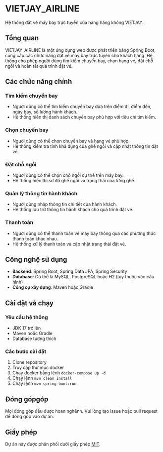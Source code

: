 # VIETJAY_AIRLINE

Hệ thống đặt vé máy bay trực tuyến của hãng hàng không VIETJAY.

## Tổng quan

VIETJAY_AIRLINE là một ứng dụng web được phát triển bằng Spring Boot, cung cấp các chức năng đặt vé máy bay trực tuyến cho khách hàng. Hệ thống cho phép người dùng tìm kiếm chuyến bay, chọn hạng vé, đặt chỗ ngồi và hoàn tất quá trình đặt vé.

## Các chức năng chính

### Tìm kiếm chuyến bay
- Người dùng có thể tìm kiếm chuyến bay dựa trên điểm đi, điểm đến, ngày bay, số lượng hành khách.
- Hệ thống hiển thị danh sách chuyến bay phù hợp với tiêu chí tìm kiếm.

### Chọn chuyến bay
- Người dùng có thể chọn chuyến bay và hạng vé phù hợp.
- Hệ thống kiểm tra tính khả dụng của ghế ngồi và cập nhật thông tin đặt vé.

### Đặt chỗ ngồi
- Người dùng có thể chọn chỗ ngồi cụ thể trên máy bay.
- Hệ thống hiển thị sơ đồ ghế ngồi và trạng thái của từng ghế.

### Quản lý thông tin hành khách
- Người dùng nhập thông tin chi tiết của hành khách.
- Hệ thống lưu trữ thông tin hành khách cho quá trình đặt vé.

### Thanh toán
- Người dùng có thể thanh toán vé máy bay thông qua các phương thức thanh toán khác nhau.
- Hệ thống xử lý thanh toán và cập nhật trạng thái đặt vé.

## Công nghệ sử dụng

- **Backend**: Spring Boot, Spring Data JPA, Spring Security
- **Database**: Có thể là MySQL, PostgreSQL hoặc H2 (tùy thuộc vào cấu hình)
- **Công cụ xây dựng**: Maven hoặc Gradle

## Cài đặt và chạy

### Yêu cầu hệ thống
- JDK 17 trở lên
- Maven hoặc Gradle
- Database tương thích

### Các bước cài đặt
1. Clone repository
2. Truy cập thư mục docker
3. Chạy docker bằng lệnh `docker-compose up -d`
4. Chạy lệnh `mvn clean install`
5. Chạy lệnh `mvn spring-boot:run`

## Đóng gópgóp

Mọi đóng góp đều được hoan nghênh. Vui lòng tạo issue hoặc pull request để đóng góp vào dự án.

## Giấy phép

Dự án này được phân phối dưới giấy phép [MIT](LICENSE). 